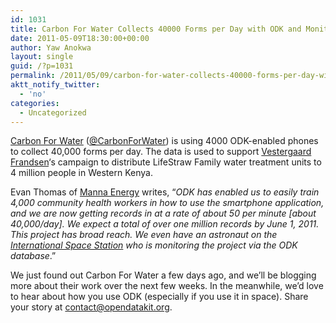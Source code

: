 ```yaml
---
id: 1031
title: Carbon For Water Collects 40000 Forms per Day with ODK and Monitors Results from International Space Station
date: 2011-05-09T18:30:00+00:00
author: Yaw Anokwa
layout: single
guid: /?p=1031
permalink: /2011/05/09/carbon-for-water-collects-40000-forms-per-day-with-odk-and-monitors-results-from-international-space-station/
aktt_notify_twitter:
  - 'no'
categories:
  - Uncategorized
---
```

[Carbon For Water](http://www.vestergaard-frandsen.com/carbon-for-water/index.html) ([@CarbonForWater](https://twitter.com/Carbonforwater)) is using 4000 ODK-enabled phones to collect 40,000 forms per day. The data is used to support [Vestergaard Frandsen](http://www.vestergaard-frandsen.com/)&#8216;s campaign to distribute LifeStraw Family water treatment units to 4 million people in Western Kenya. 

Evan Thomas of [Manna Energy](http://www.mannaenergy.com/) writes, &#8220;_ODK has enabled us to easily train 4,000 community health workers in how to use the smartphone application, and we are now getting records in at a rate of about 50 per minute [about 40,000/day]. We expect a total of over one million records by June 1, 2011. This project has broad reach. We even have an astronaut on the [International Space Station](http://www.nasa.gov/mission_pages/station/expeditions/expedition27/index.html) who is monitoring the project via the ODK database_.&#8221;

We just found out Carbon For Water a few days ago, and we&#8217;ll be blogging more about their work over the next few weeks. In the meanwhile, we&#8217;d love to hear about how you use ODK (especially if you use it in space). Share your story at <contact@opendatakit.org>.